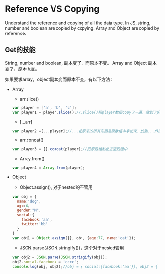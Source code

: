 # Reference VS Copying
Understand the reference and copying of all the data type. In JS, string, number and boolean are copied by copying. Array and Object are 
copied by reference.

## Get的技能
String, number and boolean, 副本变了，而原本不变。 Array and Object 副本变了，原本也变。

如果要求array，object副本变而原本不变，有以下方法：
- Array
  - arr.slice()
  ```javascript
  var player = ['a', 'b', 'c'];
  var player1 = player.slice();//.slice()把player数组copy了一遍，放到了player1中
  ```
  - [...arr]
  ```javascript
  var player2 =[...player];//...把原来的所有东西从原数组中拿出来，放到...外的container中。
  ```
  - arr.concat()
  ```javascript
  var player3 = [].concat(player);//把原数组粘帖进空数组中
  ```
  - Array.from()
  ```javascript
  var player4 = Array.from(player);
  ```
 
- Object
  - Object.assign(), 对于nested的不管用
  ```javascript
  var obj = {
    name:'dog', 
    age:6, 
    gender:"M",
    social:{
      facebook:'aa',
      twitter:'bb'
    }
  }
  var obj1 = Object.assign({}, obj, {age:77, name:'cat'});
  ```
  - JSON.parse(JSON.stringify())，这个对于nested管用
  ```javascript
  var obj2 = JSON.parse(JSON.stringify(obj));
  obj2.social.facebook = 'cccc';
  console.log(obj, obj2);//obj = { social:{facebook:'aa'}}, obj2 = { social:{facebook:'cccc'}}
  ```
